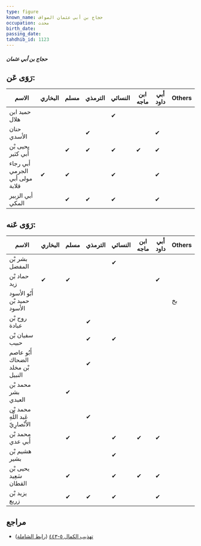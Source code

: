 ```yaml
---
type: figure
known_name: حجاج بن أبي عثمان الصواف
occupation: محدث
birth_date:
passing_date:
tahdhib_id: 1123
---
```

##### حجاج بن أبي عثمان

## رَوَى عَن:
| الاسم                          | البخاري | مسلم | الترمذي | النسائي | ابن ماجه | أبي داود | Others |
| ------------------------------ | ------- | ---- | ------- | ------- | -------- | -------- | ------ |
| حميد ابن هلال                  |         |      |         | ✔       |          |          |        |
| حنان الأسدي                    |         |      | ✔       |         |          | ✔        |        |
| يحيى بْن أَبي كثير             |         | ✔    | ✔       | ✔       | ✔        | ✔        |        |
| أبي رجاء الجرمي مولى أبي قلابة | ✔       | ✔    |         | ✔       |          | ✔        |        |
| أبي الزبير المكي               |         | ✔    | ✔       | ✔       |          | ✔        |        |
## رَوَى عَنه:
| الاسم                              | البخاري | مسلم | الترمذي | النسائي | ابن ماجه | أبي داود | Others |
| ---------------------------------- | ------- | ---- | ------- | ------- | -------- | -------- | ------ |
| بشر بْن المفضل                     |         |      |         | ✔       |          |          |        |
| حماد بْن زيد                       | ✔       | ✔    |         |         |          | ✔        |        |
| أَبُو الأسود حميد بْن الأسود       |         |      |         |         |          |          | بخ     |
| روح بْن عبادة                      |         |      | ✔       |         |          |          |        |
| سفيان بْن حبيب                     |         |      | ✔       | ✔       |          |          |        |
| أَبُو عاصم الضحاك بْن مخلد النبيل  |         |      | ✔       |         |          |          |        |
| محمد بْن بشر العبدي                |         | ✔    |         |         |          |          |        |
| محمد بْن عَبد اللَّهِ الأَنْصارِيّ |         |      | ✔       |         |          |          |        |
| محمد بْن أَبي عدي                  |         | ✔    |         | ✔       | ✔        | ✔        |        |
| هشيم بْن بشير                      |         |      |         | ✔       |          |          |        |
| يحيى بْن سَعِيد القطان             |         | ✔    |         | ✔       | ✔        | ✔        |        |
| يزيد بْن زريع                      |         | ✔    | ✔       | ✔       |          | ✔        |        |
## مراجع
- [تهذيب الكمال ٥-٤٤٣](obsidian://open?vault=Tahdhib-al-Kamal&file=Figures/١١٢٣-حجاج%20بن%20أبي%20عثمان) ([رابط الشاملة](https://shamela.ws/book/3722/2521))